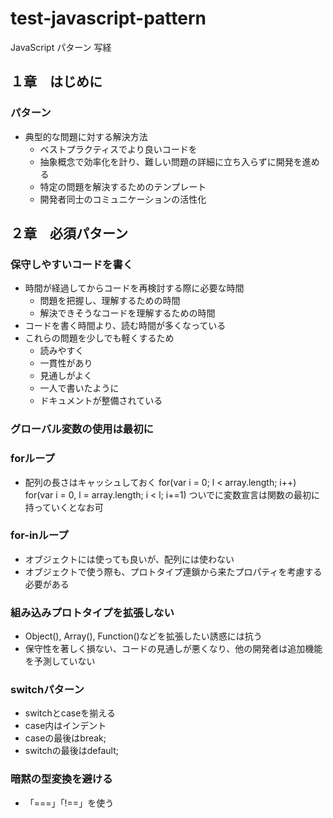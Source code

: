 test-javascript-pattern
=======================

JavaScript パターン 写経

## １章　はじめに

### パターン
 - 典型的な問題に対する解決方法
    - ベストプラクティスでより良いコードを
    - 抽象概念で効率化を計り、難しい問題の詳細に立ち入らずに開発を進める
    - 特定の問題を解決するためのテンプレート
    - 開発者同士のコミュニケーションの活性化

## ２章　必須パターン

### 保守しやすいコードを書く
 - 時間が経過してからコードを再検討する際に必要な時間
    - 問題を把握し、理解するための時間
    - 解決できそうなコードを理解するための時間 
 - コードを書く時間より、読む時間が多くなっている
 - これらの問題を少しでも軽くするため
    - 読みやすく
    - 一貫性があり
    - 見通しがよく
    - 一人で書いたように
    - ドキュメントが整備されている

### グローバル変数の使用は最初に

### forループ
 - 配列の長さはキャッシュしておく
 for(var i = 0; l < array.length; i++)
 for(var i = 0, l = array.length; i < l; i+=1)
 ついでに変数宣言は関数の最初に持っていくとなお可

### for-inループ
 - オブジェクトには使っても良いが、配列には使わない
 - オブジェクトで使う際も、プロトタイプ連鎖から来たプロパティを考慮する必要がある

### 組み込みプロトタイプを拡張しない
 - Object(), Array(), Function()などを拡張したい誘惑には抗う
 - 保守性を著しく損ない、コードの見通しが悪くなり、他の開発者は追加機能を予測していない

### switchパターン
 - switchとcaseを揃える
 - case内はインデント
 - caseの最後はbreak;
 - switchの最後はdefault;

### 暗黙の型変換を避ける
 - 「===」「!==」を使う

